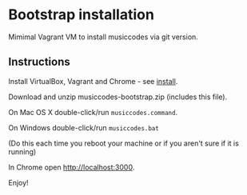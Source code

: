 # Bootstrap installation

Mimimal Vagrant VM to install musiccodes via git version.

## Instructions

Install VirtualBox, Vagrant and Chrome - see [install](install.md).

Download and unzip musiccodes-bootstrap.zip (includes this file).

On Mac OS X double-click/run `musiccodes.command`. 

On Windows double-click/run `musiccodes.bat`

(Do this each time you reboot your machine or if you aren't sure if it is running)

In Chrome open [http://localhost:3000](http://localhost:3000).

Enjoy!
